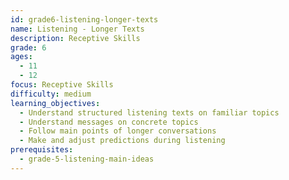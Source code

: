 ```yaml
---
id: grade6-listening-longer-texts
name: Listening - Longer Texts
description: Receptive Skills
grade: 6
ages:
  - 11
  - 12
focus: Receptive Skills
difficulty: medium
learning_objectives:
  - Understand structured listening texts on familiar topics
  - Understand messages on concrete topics
  - Follow main points of longer conversations
  - Make and adjust predictions during listening
prerequisites:
  - grade-5-listening-main-ideas
---
```


